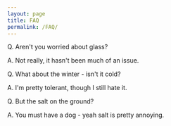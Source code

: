 ```yaml
---
layout: page
title: FAQ
permalink: /FAQ/
---
```


Q. Aren't you worried about glass?

A. Not really, it hasn't been much of an issue. 

Q. What about the winter - isn't it cold?

A. I'm pretty tolerant, though I still hate it.

Q. But the salt on the ground?

A. You must have a dog - yeah salt is pretty annoying.
